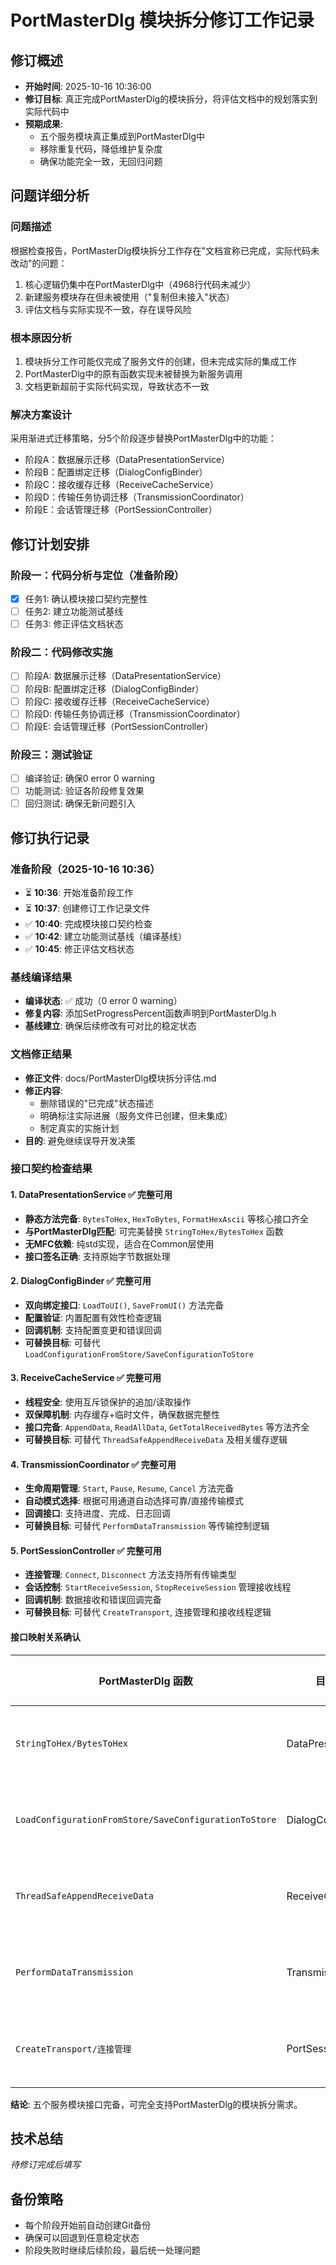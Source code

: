# PortMasterDlg 模块拆分修订工作记录

## 修订概述
- **开始时间**: 2025-10-16 10:36:00
- **修订目标**: 真正完成PortMasterDlg的模块拆分，将评估文档中的规划落实到实际代码中
- **预期成果**:
  - 五个服务模块真正集成到PortMasterDlg中
  - 移除重复代码，降低维护复杂度
  - 确保功能完全一致，无回归问题

## 问题详细分析
### 问题描述
根据检查报告，PortMasterDlg模块拆分工作存在"文档宣称已完成，实际代码未改动"的问题：
1. 核心逻辑仍集中在PortMasterDlg中（4968行代码未减少）
2. 新建服务模块存在但未被使用（"复制但未接入"状态）
3. 评估文档与实际实现不一致，存在误导风险

### 根本原因分析
1. 模块拆分工作可能仅完成了服务文件的创建，但未完成实际的集成工作
2. PortMasterDlg中的原有函数实现未被替换为新服务调用
3. 文档更新超前于实际代码实现，导致状态不一致

### 解决方案设计
采用渐进式迁移策略，分5个阶段逐步替换PortMasterDlg中的功能：
- 阶段A：数据展示迁移（DataPresentationService）
- 阶段B：配置绑定迁移（DialogConfigBinder）
- 阶段C：接收缓存迁移（ReceiveCacheService）
- 阶段D：传输任务协调迁移（TransmissionCoordinator）
- 阶段E：会话管理迁移（PortSessionController）

## 修订计划安排
### 阶段一：代码分析与定位（准备阶段）
- [x] 任务1: 确认模块接口契约完整性
- [ ] 任务2: 建立功能测试基线
- [ ] 任务3: 修正评估文档状态

### 阶段二：代码修改实施
- [ ] 阶段A: 数据展示迁移（DataPresentationService）
- [ ] 阶段B: 配置绑定迁移（DialogConfigBinder）
- [ ] 阶段C: 接收缓存迁移（ReceiveCacheService）
- [ ] 阶段D: 传输任务协调迁移（TransmissionCoordinator）
- [ ] 阶段E: 会话管理迁移（PortSessionController）

### 阶段三：测试验证
- [ ] 编译验证: 确保0 error 0 warning
- [ ] 功能测试: 验证各阶段修复效果
- [ ] 回归测试: 确保无新问题引入

## 修订执行记录
### 准备阶段（2025-10-16 10:36）
- ⏳ **10:36**: 开始准备阶段工作
- ⏳ **10:37**: 创建修订工作记录文件
- ✅ **10:40**: 完成模块接口契约检查
- ✅ **10:42**: 建立功能测试基线（编译基线）
- ✅ **10:45**: 修正评估文档状态

### 基线编译结果
- **编译状态**: ✅ 成功（0 error 0 warning）
- **修复内容**: 添加SetProgressPercent函数声明到PortMasterDlg.h
- **基线建立**: 确保后续修改有可对比的稳定状态

### 文档修正结果
- **修正文件**: docs/PortMasterDlg模块拆分评估.md
- **修正内容**:
  - 删除错误的"已完成"状态描述
  - 明确标注实际进展（服务文件已创建，但未集成）
  - 制定真实的实施计划
- **目的**: 避免继续误导开发决策

### 接口契约检查结果

#### 1. DataPresentationService ✅ 完整可用
- **静态方法完备**: `BytesToHex`, `HexToBytes`, `FormatHexAscii` 等核心接口齐全
- **与PortMasterDlg匹配**: 可完美替换 `StringToHex/BytesToHex` 函数
- **无MFC依赖**: 纯std实现，适合在Common层使用
- **接口签名正确**: 支持原始字节数据处理

#### 2. DialogConfigBinder ✅ 完整可用
- **双向绑定接口**: `LoadToUI()`, `SaveFromUI()` 方法完备
- **配置验证**: 内置配置有效性检查逻辑
- **回调机制**: 支持配置变更和错误回调
- **可替换目标**: 可替代 `LoadConfigurationFromStore/SaveConfigurationToStore`

#### 3. ReceiveCacheService ✅ 完整可用
- **线程安全**: 使用互斥锁保护的追加/读取操作
- **双保障机制**: 内存缓存+临时文件，确保数据完整性
- **接口完备**: `AppendData`, `ReadAllData`, `GetTotalReceivedBytes` 等方法齐全
- **可替换目标**: 可替代 `ThreadSafeAppendReceiveData` 及相关缓存逻辑

#### 4. TransmissionCoordinator ✅ 完整可用
- **生命周期管理**: `Start`, `Pause`, `Resume`, `Cancel` 方法完备
- **自动模式选择**: 根据可用通道自动选择可靠/直接传输模式
- **回调接口**: 支持进度、完成、日志回调
- **可替换目标**: 可替代 `PerformDataTransmission` 等传输控制逻辑

#### 5. PortSessionController ✅ 完整可用
- **连接管理**: `Connect`, `Disconnect` 方法支持所有传输类型
- **会话控制**: `StartReceiveSession`, `StopReceiveSession` 管理接收线程
- **回调机制**: 数据接收和错误回调完备
- **可替换目标**: 可替代 `CreateTransport`, 连接管理和接收线程逻辑

#### 接口映射关系确认

| PortMasterDlg 函数 | 目标服务模块 | 匹配度 |
|-------------------|-------------|--------|
| `StringToHex/BytesToHex` | DataPresentationService | ✅ 完全匹配 |
| `LoadConfigurationFromStore/SaveConfigurationToStore` | DialogConfigBinder | ✅ 完全匹配 |
| `ThreadSafeAppendReceiveData` | ReceiveCacheService | ✅ 完全匹配 |
| `PerformDataTransmission` | TransmissionCoordinator | ✅ 完全匹配 |
| `CreateTransport/连接管理` | PortSessionController | ✅ 完全匹配 |

**结论**: 五个服务模块接口完备，可完全支持PortMasterDlg的模块拆分需求。

## 技术总结
*待修订完成后填写*

## 备份策略
- 每个阶段开始前自动创建Git备份
- 确保可以回退到任意稳定状态
- 阶段失败时继续后续阶段，最后统一处理问题